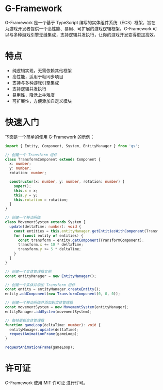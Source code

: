 # G-Framework
G-Framework 是一个基于 TypeScript 编写的实体组件系统（ECS）框架，旨在为游戏开发者提供一个高性能、易用、可扩展的游戏逻辑框架。G-Framework 可以与多种游戏引擎无缝集成，支持逻辑并发执行，让你的游戏开发变得更加高效。

# 特点
- 纯逻辑实现，无需依赖其他框架
- 高性能，适用于帧同步项目
- 支持与多种游戏引擎集成
- 支持逻辑并发执行
- 易用性，降低上手难度
- 可扩展性，方便添加自定义模块

# 快速入门
下面是一个简单的使用 G-Framework 的示例：

```ts
import { Entity, Component, System, EntityManager } from 'gs';

// 创建一个 Transform 组件
class TransformComponent extends Component {
  x: number;
  y: number;
  rotation: number;

  constructor(x: number, y: number, rotation: number) {
    super();
    this.x = x;
    this.y = y;
    this.rotation = rotation;
  }
}

// 创建一个移动系统
class MovementSystem extends System {
  update(deltaTime: number): void {
    const entities = this.entityManager.getEntitiesWithComponent(TransformComponent);
    for (const entity of entities) {
      const transform = entity.getComponent(TransformComponent);
      transform.x += 10 * deltaTime;
      transform.y += 5 * deltaTime;
    }
  }
}

// 创建一个实体管理器实例
const entityManager = new EntityManager();

// 创建一个实体并添加 Transform 组件
const entity = entityManager.createEntity();
entity.addComponent(new TransformComponent(0, 0, 0));

// 创建一个移动系统并添加到实体管理器
const movementSystem = new MovementSystem(entityManager);
entityManager.addSystem(movementSystem);

// 每帧更新实体管理器
function gameLoop(deltaTime: number): void {
  entityManager.update(deltaTime);
  requestAnimationFrame(gameLoop);
}

requestAnimationFrame(gameLoop);
```

# 许可证
G-Framework 使用 MIT 许可证 进行许可。